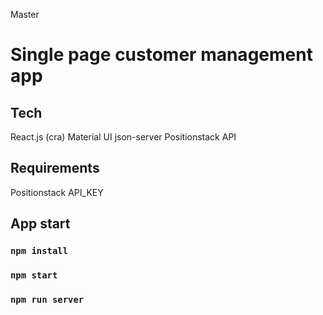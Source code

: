 Master

# Single page customer management app

## Tech

React.js (cra)
Material UI
json-server
Positionstack API

## Requirements

Positionstack API_KEY

## App start

### `npm install`

### `npm start`

### `npm run server`
